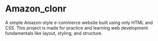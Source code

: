 # Amazon_clonr
A simple Amazon-style e-commerce website built using only HTML and CSS. This project is made for practice and learning web development fundamentals like layout, styling, and structure.
